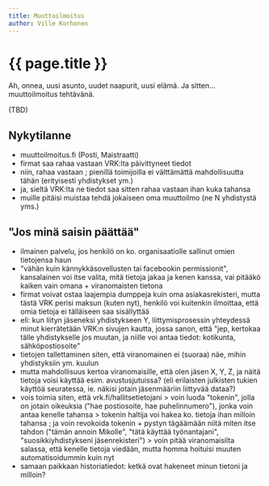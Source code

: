 ```yaml
---
title: Muuttoilmoitus
author: Ville Korhonen
---
```


# {{ page.title }}

Ah, onnea, uusi asunto, uudet naapurit, uusi elämä. Ja sitten... muuttoilmoitus tehtävänä.

(TBD)

## Nykytilanne

 - muuttoilmoitus.fi (Posti, Maistraatti)
 - firmat saa rahaa vastaan VRK:lta päivittyneet tiedot
 - niin, rahaa vastaan ; pienillä toimijoilla ei välttämättä mahdollisuutta tähän (erityisesti yhdistykset ym.)
 - ja, sieltä VRK:lta ne tiedot saa sitten rahaa vastaan ihan kuka tahansa
 - muille pitäisi muistaa tehdä jokaiseen oma muuttoilmo (ne N yhdistystä yms.)


## "Jos minä saisin päättää"

 - ilmainen palvelu, jos henkilö on ko. organisaatiolle sallinut omien tietojensa haun
 - "vähän kuin kännykkäsovellusten tai facebookin permissionit", kansalainen voi itse valita, mitä tietoja jakaa ja kenen kanssa, vai pitääkö kaiken vain omana + viranomaisten tietona
 - firmat voivat ostaa laajempia dumppeja kuin oma asiakasrekisteri, mutta tästä VRK perisi maksun (kuten nyt), henkilö voi kuitenkin ilmoittaa, että omia tietoja ei tälläiseen saa sisällyttää
 - eli: kun liityn jäseneksi yhdistykseen Y, liittymisprosessin yhteydessä minut kierrätetään VRK:n sivujen kautta, jossa sanon, että "jep, kertokaa tälle yhdistykselle jos muutan, ja niille voi antaa tiedot: kotikunta, sähköpostiosoite"
 - tietojen tallettaminen siten, että viranomainen ei (suoraa) näe, mihin yhdistyksiin ym. kuulun
 - mutta mahdollisuus kertoa viranomaisille, että olen jäsen X, Y, Z, ja näitä tietoja voisi käyttää esim. avustusjutuissa? (eli erilaisten julkisten tukien käyttöä seuratessa, ie. näkisi jotain jäsenmääriin liittyvää dataa?)
 - vois toimia siten, että vrk.fi/hallitsetietojani > voin luoda "tokenin", jolla on jotain oikeuksia ("hae postiosoite, hae puhelinnumero"), jonka voin antaa kenelle tahansa > tokenin haltija voi hakea ko. tietoja ihan milloin tahansa ; ja voin revokoida tokenin + pystyn tägäämään niitä miten itse tahdon ("tämän annoin Mikolle", "tätä käyttää työnantajani", "suosikkiyhdistykseni jäsenrekisteri") > voin pitää viranomaisilta salassa, että kenelle tietoja viedään, mutta homma hoituisi muuten automatisoidummin kuin nyt
 - samaan paikkaan historiatiedot: ketkä ovat hakeneet minun tietoni ja milloin?
